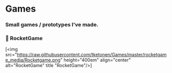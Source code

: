 # Games
### Small games / prototypes I've made.

### 🚀 RocketGame

[<img src="https://raw.githubusercontent.com/tketonen/Games/master/rocketgame_media/Rocketgame.png" height="400em" align="center"
      alt="RocketGame" title "RocketGame"/>]
